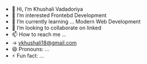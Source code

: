 - 👋 Hi, I’m Khushali Vadadoriya
- 👀 I’m interested Frontebd Development
- 🌱 I’m currently learning ... Modern Web Development
- 💞️ I’m looking to collaborate on linked
- 📫 How to reach me ...
-   -> vkhushali18@gmail.com
- 😄 Pronouns: ...
- ⚡ Fun fact: ...

<!---
Khushali2001/Khushali2001 is a ✨ special ✨ repository because its `README.md` (this file) appears on your GitHub profile.
You can click the Preview link to take a look at your changes.
--->
